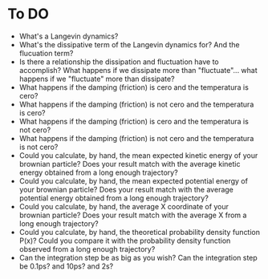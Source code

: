 # To DO
- What's a Langevin dynamics?
- What's the dissipative term of the Langevin dynamics for? And the flucuation term?
- Is there a relationship the dissipation and fluctuation have to accomplish? What happens if we
  dissipate more than "fluctuate"... what happens if we "fluctuate" more than dissipate?
- What happens if the damping (friction) is cero and the temperatura is cero?
- What happens if the damping (friction) is not cero and the temperatura is cero?
- What happens if the damping (friction) is cero and the temperatura is not cero?
- What happens if the damping (friction) is not cero and the temperatura is not cero?
- Could you calculate, by hand, the mean expected kinetic energy of your brownian particle? Does
  your result match with the average kinetic energy obtained from a long enough trajectory?
- Could you calculate, by hand, the mean expected potential energy of your brownian particle? Does
  your result match with the average potential energy obtained from a long enough trajectory?
- Could you calculate, by hand, the average X coordinate of your brownian particle? Does
  your result match with the average X from a long enough trajectory?
- Could you calculate, by hand, the theoretical probability density function P(x)? Could you compare it with
  the probability density function observed from a long enough trajectory?
- Can the integration step be as big as you wish? Can the integration step be 0.1ps? and 10ps? and
  2s?

